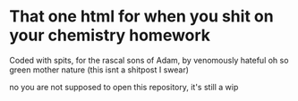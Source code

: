 # That one html for when you shit on your chemistry homework

Coded with spits, for the rascal sons of Adam, by venomously hateful oh so green mother nature (this isnt a shitpost I swear)

no you are not supposed to open this repository, it's still a wip

